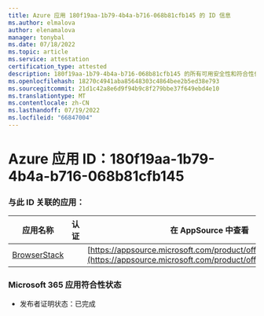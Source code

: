 ```yaml
---
title: Azure 应用 180f19aa-1b79-4b4a-b716-068b81cfb145 的 ID 信息
ms.author: elmalova
author: elenamalova
manager: tonybal
ms.date: 07/18/2022
ms.topic: article
ms.service: attestation
certification_type: attested
description: 180f19aa-1b79-4b4a-b716-068b81cfb145 的所有可用安全性和符合性信息信息。
ms.openlocfilehash: 18270c4941aba85648303c4864bee2b5ed38e793
ms.sourcegitcommit: 21d1c42a8e6d9f94b9c8f279bbe37f649ebd4e10
ms.translationtype: MT
ms.contentlocale: zh-CN
ms.lasthandoff: 07/19/2022
ms.locfileid: "66847004"
---
```

# <a name="azure-app-id-180f19aa-1b79-4b4a-b716-068b81cfb145"></a>Azure 应用 ID：180f19aa-1b79-4b4a-b716-068b81cfb145


### <a name="apps-associated-with-this-id"></a>与此 ID 关联的应用：
| **应用名称** | **认证** | **在 AppSource 中查看** |
|--------------|---------------|-----------------------|
| [BrowserStack](../forward/WA200004404.md) |  | [https://appsource.microsoft.com/product/office/WA200004404](https://appsource.microsoft.com/product/office/WA200004404) |

### <a name="microsoft-365-app-compliance-status"></a>Microsoft 365 应用符合性状态
- 发布者证明状态：已完成
